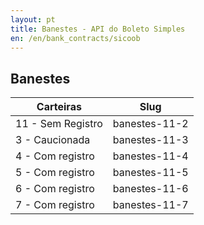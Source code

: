 ```yaml
---
layout: pt
title: Banestes - API do Boleto Simples
en: /en/bank_contracts/sicoob
---
```


## Banestes

| Carteiras                | Slug
| ------------------------ | ------------
| 11 - Sem Registro        | banestes-11-2
| 3 - Caucionada           | banestes-11-3
| 4 - Com registro         | banestes-11-4
| 5 - Com registro         | banestes-11-5
| 6 - Com registro         | banestes-11-6
| 7 - Com registro         | banestes-11-7